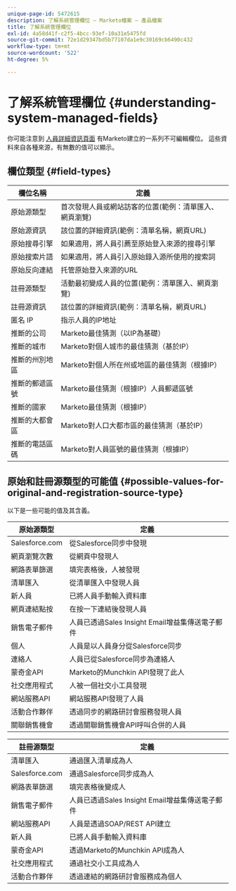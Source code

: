 ```yaml
---
unique-page-id: 5472615
description: 了解系統管理欄位 — Marketo檔案 — 產品檔案
title: 了解系統管理欄位
exl-id: 4a58d41f-c2f5-4bcc-93ef-10a31e5475fd
source-git-commit: 72e1d29347bd5b77107da1e9c30169cb6490c432
workflow-type: tm+mt
source-wordcount: '522'
ht-degree: 5%

---
```


# 了解系統管理欄位 {#understanding-system-managed-fields}

你可能注意到 [人員詳細資訊頁面](/help/marketo/product-docs/core-marketo-concepts/smart-lists-and-static-lists/managing-people-in-smart-lists/using-the-person-detail-page.md) 有Marketo建立的一系列不可編輯欄位。 這些資料來自各種來源，有無數的值可以顯示。

## 欄位類型 {#field-types}

| **欄位名稱** | **定義** |
|---|---|
| 原始源類型 | 首次發現人員或網站訪客的位置(範例：清單匯入、網頁瀏覽) |
| 原始源資訊 | 該位置的詳細資訊(範例：清單名稱，網頁URL) |
| 原始搜尋引擎 | 如果適用，將人員引薦至原始登入來源的搜尋引擎 |
| 原始搜索片語 | 如果適用，將人員引入原始錄入源所使用的搜索詞 |
| 原始反向連結 | 托管原始登入來源的URL |
| 註冊源類型 | 活動最初變成人員的位置(範例：清單匯入、網頁瀏覽) |
| 註冊源資訊 | 該位置的詳細資訊(範例：清單名稱，網頁URL) |
| 匿名 IP | 指示人員的IP地址 |
| 推斷的公司 | Marketo最佳猜測（以IP為基礎） |
| 推斷的城市 | Marketo對個人城市的最佳猜測（基於IP） |
| 推斷的州別地區 | Marketo對個人所在州或地區的最佳猜測（根據IP） |
| 推斷的郵遞區號 | Marketo最佳猜測（根據IP）人員郵遞區號 |
| 推斷的國家 | Marketo最佳猜測（根據IP） |
| 推斷的大都會區 | Marketo對人口大都市區的最佳猜測（基於IP） |
| 推斷的電話區碼 | Marketo對人員區號的最佳猜測（根據IP） |

## 原始和註冊源類型的可能值 {#possible-values-for-original-and-registration-source-type}

以下是一些可能的值及其含義。

| **原始源類型** | **定義** |
|---|---|
| Salesforce.com | 從Salesforce同步中發現 |
| 網頁瀏覽次數 | 從網頁中發現人 |
| 網路表單篩選 | 填完表格後，人被發現 |
| 清單匯入 | 從清單匯入中發現人員 |
| 新人員 | 已將人員手動輸入資料庫 |
| 網頁連結點按 | 在按一下連結後發現人員 |
| 銷售電子郵件 | 人員已透過Sales Insight Email增益集傳送電子郵件 |
| 個人 | 人員是以人員身分從Salesforce同步 |
| 連絡人 | 人員已從Salesforce同步為連絡人 |
| 蒙奇金API | Marketo的Munchkin API發現了此人 |
| 社交應用程式 | 人被一個社交小工具發現 |
| 網站服務API | 網站服務API發現了人員 |
| 活動合作夥伴 | 透過同步的網路研討會服務發現人員 |
| 關聯銷售機會 | 透過關聯銷售機會API呼叫合併的人員 |

| **註冊源類型** | **定義** |
|---|---|
| 清單匯入 | 通過匯入清單成為人 |
| Salesforce.com | 通過Salesforce同步成為人 |
| 網路表單篩選 | 填完表格後變成人 |
| 銷售電子郵件 | 人員已透過Sales Insight Email增益集傳送電子郵件 |
| 網站服務API | 人員是透過SOAP/REST API建立 |
| 新人員 | 已將人員手動輸入資料庫 |
| 蒙奇金API | 透過Marketo的Munchkin API成為人 |
| 社交應用程式 | 通過社交小工具成為人 |
| 活動合作夥伴 | 透過連結的網路研討會服務成為個人 |
